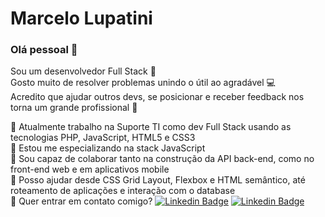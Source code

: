 # Marcelo Lupatini

### Olá pessoal 👋

Sou um desenvolvedor Full Stack :raised_hands:
<br/> Gosto muito de resolver problemas unindo o útil ao agradável :computer:
<br/> Acredito que ajudar outros devs, se posicionar e receber feedback nos torna um grande profissional :rocket:

:beginner: Atualmente trabalho na Suporte TI como dev Full Stack usando as tecnologias PHP, JavaScript, HTML5 e CSS3
<br/> :beginner: Estou me especializando na stack JavaScript
<br/> :beginner: Sou capaz de colaborar tanto na construção da API back-end, como no front-end web e em aplicativos mobile
<br/> :beginner: Posso ajudar desde CSS Grid Layout, Flexbox e HTML semântico, até roteamento de aplicações e interação com o database
<br/> :beginner: Quer entrar em contato comigo?
[![Linkedin Badge](https://img.shields.io/badge/-Marcelo%20Lupatini-blue?style=flat-square&logo=Linkedin&logoColor=white&link=https://www.linkedin.com/in/marcelo99/)](https://www.linkedin.com/in/marcelo99/)
[![Linkedin Badge](https://img.shields.io/badge/-mar.lupatini@gmail.com-critical?style=flat-square&logo=gmail&logoColor=white&link=mailto:mar.lupatini@gmail.com)](mailto:mar.lupatini@gmail.com)

<!--
**Marcel099/Marcel099** is a ✨ _special_ ✨ repository because its `README.md` (this file) appears on your GitHub profile.

Here are some ideas to get you started:

- 🔭 I’m currently working on ...
- 🌱 I’m currently learning ...
- 👯 I’m looking to collaborate on ...
- 🤔 I’m looking for help with ...
- 💬 Ask me about ...
- 📫 How to reach me: ...
- 😄 Pronouns: ...
- ⚡ Fun fact: ...
-->
